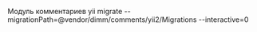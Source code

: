 Модуль комментариев
yii migrate --migrationPath=@vendor/dimm/comments/yii2/Migrations --interactive=0